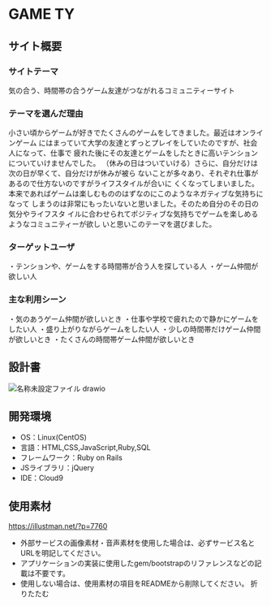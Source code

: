 # GAME TY
## サイト概要
### サイトテーマ
気の合う、時間帯の合うゲーム友達がつながれるコミュニティーサイト
​
### テーマを選んだ理由
小さい頃からゲームが好きでたくさんのゲームをしてきました。最近はオンラインゲーム
にはまっていて大学の友達とずっとプレイをしていたのですが、社会人になって、仕事で
疲れた後にその友達とゲームをしたときに高いテンションについていけませんでした。
（休みの日はついていける）さらに、自分だけは次の日が早くて、自分だけが休みが被ら
ないことが多々あり、それぞれ仕事があるので仕方ないのですがライフスタイルが合いに
くくなってしまいました。
本来であればゲームは楽しむもののはずなのにこのようなネガティブな気持ちになって
しまうのは非常にもったいないと思いました。そのため自分のその日の気分やライフスタ
イルに合わせられてポジティブな気持ちでゲームを楽しめるようなコミュニティーが欲し
いと思いこのテーマを選びました。
​
### ターゲットユーザ
・テンションや、ゲームをする時間帯が合う人を探している人
・ゲーム仲間が欲しい人
​
### 主な利用シーン
・気のあうゲーム仲間が欲しいとき
・仕事や学校で疲れたので静かにゲームをしたい人
・盛り上がりながらゲームをしたい人
・少しの時間帯だけゲーム仲間が欲しいとき
・たくさんの時間帯ゲーム仲間が欲しいとき
​
## 設計書
![名称未設定ファイル drawio](https://github.com/Takettt/game_community/assets/145350221/40f6598e-8f2c-4c3f-ae7c-1f86214fbf7d)
​
## 開発環境
- OS：Linux(CentOS)
- 言語：HTML,CSS,JavaScript,Ruby,SQL
- フレームワーク：Ruby on Rails
- JSライブラリ：jQuery
- IDE：Cloud9
​
## 使用素材
https://illustman.net/?p=7760
- 外部サービスの画像素材・音声素材を使用した場合は、必ずサービス名とURLを明記してください。
- アプリケーションの実装に使用したgem/bootstrapのリファレンスなどの記載は不要です。
- 使用しない場合は、使用素材の項目をREADMEから削除してください。
折りたたむ
